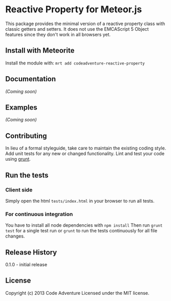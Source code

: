 # Reactive Property for Meteor.js

This package provides the minimal version of a reactive property class with classic getters and setters.
It does not use the EMCAScript 5 Object features since they don't work in all browsers yet.

## Install with Meteorite
Install the module with: `mrt add codeadventure-reactive-property`

## Documentation
_(Coming soon)_

## Examples
_(Coming soon)_

## Contributing
In lieu of a formal styleguide, take care to maintain the existing coding style. Add unit tests for any new or changed functionality. Lint and test your code using [grunt](https://github.com/gruntjs/grunt).

## Run the tests

### Client side
Simply open the html `tests/index.html` in your browser to run all tests.

### For continuous integration
You have to install all node dependencies with `npm install`
Then run `grunt test` for a single test run or `grunt` to run the tests
continuously for all file changes.

## Release History
0.1.0 - initial release

## License
Copyright (c) 2013 Code Adventure
Licensed under the MIT license.
